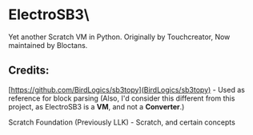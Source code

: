 # ElectroSB3\

Yet another Scratch VM in Python.
Originally by Touchcreator, Now maintained by Bloctans.

## Credits:
[https://github.com/BirdLogics/sb3topy](BirdLogics/sb3topy) - Used as reference for block parsing (Also, I'd consider this different from this project, as ElectroSB3 is a **VM**, and not a **Converter**.)

Scratch Foundation (Previously LLK) - Scratch, and certain concepts
